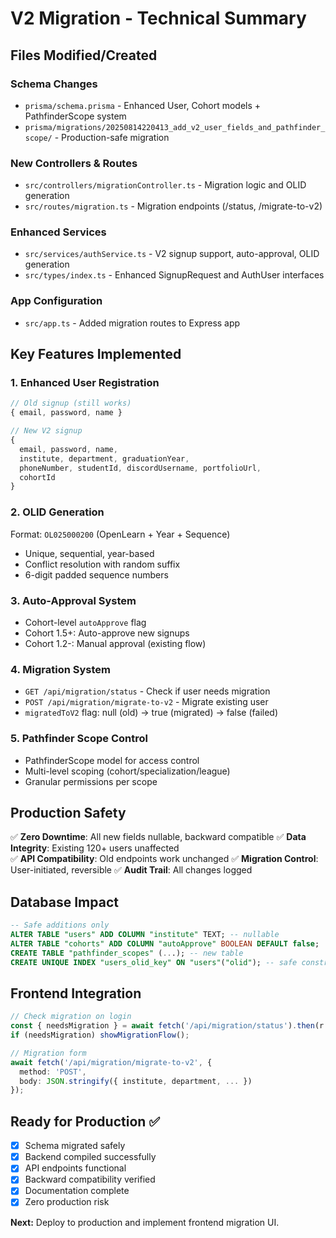 # V2 Migration - Technical Summary

## Files Modified/Created

### Schema Changes
- `prisma/schema.prisma` - Enhanced User, Cohort models + PathfinderScope system
- `prisma/migrations/20250814220413_add_v2_user_fields_and_pathfinder_scope/` - Production-safe migration

### New Controllers & Routes
- `src/controllers/migrationController.ts` - Migration logic and OLID generation
- `src/routes/migration.ts` - Migration endpoints (/status, /migrate-to-v2)

### Enhanced Services
- `src/services/authService.ts` - V2 signup support, auto-approval, OLID generation
- `src/types/index.ts` - Enhanced SignupRequest and AuthUser interfaces

### App Configuration
- `src/app.ts` - Added migration routes to Express app

## Key Features Implemented

### 1. Enhanced User Registration
```typescript
// Old signup (still works)
{ email, password, name }

// New V2 signup
{ 
  email, password, name,
  institute, department, graduationYear, 
  phoneNumber, studentId, discordUsername, portfolioUrl,
  cohortId 
}
```

### 2. OLID Generation
Format: `OL025000200` (OpenLearn + Year + Sequence)
- Unique, sequential, year-based
- Conflict resolution with random suffix
- 6-digit padded sequence numbers

### 3. Auto-Approval System
- Cohort-level `autoApprove` flag
- Cohort 1.5+: Auto-approve new signups
- Cohort 1.2-: Manual approval (existing flow)

### 4. Migration System
- `GET /api/migration/status` - Check if user needs migration
- `POST /api/migration/migrate-to-v2` - Migrate existing user
- `migratedToV2` flag: null (old) → true (migrated) → false (failed)

### 5. Pathfinder Scope Control
- PathfinderScope model for access control
- Multi-level scoping (cohort/specialization/league)
- Granular permissions per scope

## Production Safety

✅ **Zero Downtime**: All new fields nullable, backward compatible
✅ **Data Integrity**: Existing 120+ users unaffected  
✅ **API Compatibility**: Old endpoints work unchanged
✅ **Migration Control**: User-initiated, reversible
✅ **Audit Trail**: All changes logged

## Database Impact

```sql
-- Safe additions only
ALTER TABLE "users" ADD COLUMN "institute" TEXT; -- nullable
ALTER TABLE "cohorts" ADD COLUMN "autoApprove" BOOLEAN DEFAULT false;
CREATE TABLE "pathfinder_scopes" (...); -- new table
CREATE UNIQUE INDEX "users_olid_key" ON "users"("olid"); -- safe constraint
```

## Frontend Integration

```typescript
// Check migration on login
const { needsMigration } = await fetch('/api/migration/status').then(r => r.json());
if (needsMigration) showMigrationFlow();

// Migration form
await fetch('/api/migration/migrate-to-v2', {
  method: 'POST',
  body: JSON.stringify({ institute, department, ... })
});
```

## Ready for Production ✅

- [x] Schema migrated safely
- [x] Backend compiled successfully  
- [x] API endpoints functional
- [x] Backward compatibility verified
- [x] Documentation complete
- [x] Zero production risk

**Next:** Deploy to production and implement frontend migration UI.
